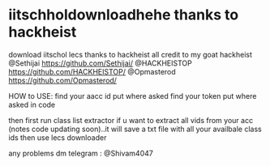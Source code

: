 # iitschholdownloadhehe thanks to hackheist
download iitschol lecs thanks to hackheist
all credit to my goat hackheist 
@Sethijai https://github.com/Sethijai/
@HACKHEISTOP https://github.com/HACKHEISTOP/
@Opmasterod https://github.com/Opmasterod/

HOW to USE: 
find your aacc id put where asked 
find your token put where asked in code

then first run class list extractor if u want to extract all vids from your acc (notes code updating soon)..it will save a txt file with all your availbale class ids
then use lecs downloader

any problems dm telegram : @Shivam4047
